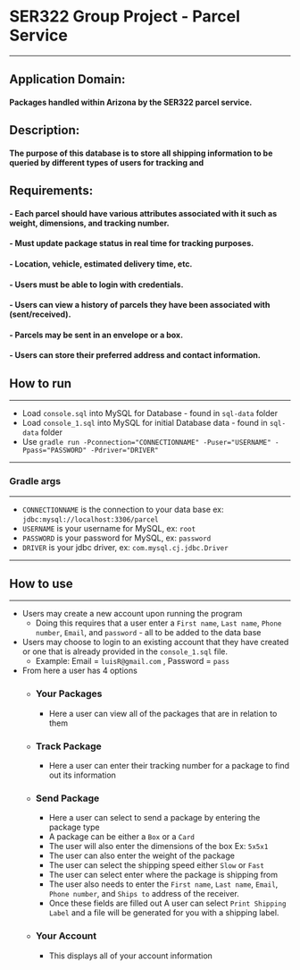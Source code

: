 # SER322 Group Project - Parcel Service

---

## Application Domain: 

#### Packages handled within Arizona by the SER322 parcel service.

## Description:
#### The purpose of this database is to store all shipping information to be queried by different types of users for tracking and

## Requirements:
#### - Each parcel should have various attributes associated with it such as weight, dimensions, and tracking number.
#### - Must update package status in real time for tracking purposes.
#### - Location, vehicle, estimated delivery time, etc.
#### - Users must be able to login with credentials.
#### - Users can view a history of parcels they have been associated with (sent/received).
#### - Parcels may be sent in an envelope or a box.
#### - Users can store their preferred address and contact information.


## How to run
---
* Load ```console.sql``` into MySQL for Database - found in ```sql-data``` folder
* Load ``console_1.sql`` into MySQL for initial Database data - found in ```sql-data``` folder
* Use ```gradle run -Pconnection="CONNECTIONNAME" -Puser="USERNAME" -Ppass="PASSWORD" -Pdriver="DRIVER"```

---

### Gradle args
---
* ```CONNECTIONNAME``` is the connection to your data base ex: ``jdbc:mysql://localhost:3306/parcel``
* ```USERNAME``` is your username for MySQL, ex: ```root```
* ```PASSWORD``` is your password for MySQL, ex: ```password```
* ```DRIVER``` is your jdbc driver, ex: ```com.mysql.cj.jdbc.Driver```

---

## How to use
---
* Users may create a new account upon running the program
  * Doing this requires that a user enter a ``First name``, ``Last name``, ``Phone number``, ``Email``, and ``password`` - all to be added to the data base    
* Users may choose to login to an existing account that they have created or one that is already provided in the ``console_1.sql`` file.
  * Example: Email = ```luisR@gmail.com``` , Password = ```pass``` 
* From here a user has 4 options
  * ### Your Packages
    * Here a user can view all of the packages that are in relation to them
  * ### Track Package
    * Here a user can enter their tracking number for a package to find out its information
  * ### Send Package
    * Here a user can select to send a package by entering the package type
    * A package can be either a ``Box`` or a ``Card``
    * The user will also enter the dimensions of the box Ex: ``5x5x1``
    * The user can also enter the weight of the package
    * The user can select the shipping speed either ``Slow`` or ``Fast``
    * The user can select enter where the package is shipping from
    * The user also needs to enter the ``First name``, ``Last name``, ``Email``, ``Phone number``, and ``Ships to`` address of the receiver.
    * Once these fields are filled out A user can select ```Print Shipping Label``` and a file will be generated for you with a shipping label.
  * ### Your Account
    * This displays all of your account information

